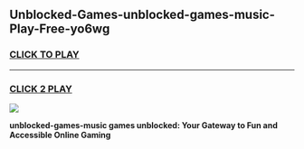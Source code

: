 
## Unblocked-Games-unblocked-games-music-Play-Free-yo6wg
<h3>
<a href="https://premium76.site?title=unblocked-games-music&ref=20A">CLICK TO PLAY</a></h3>
<hr>

<h3>
<a href="https://premium76.site?title=unblocked-games-music&ref=20A">CLICK 2 PLAY</a>
  
</h3>

<a href="https://premium76.site?title=unblocked-games-music&ref=20A"><img src="https://clearcache.store/games.png"></a>


**unblocked-games-music games unblocked: Your Gateway to Fun and Accessible Online Gaming**
